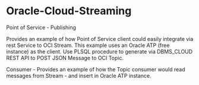 # Oracle-Cloud-Streaming

Point of Service - Publishing  

Provides an example of how Point of Service client could easily integrate via rest Service to OCI Stream.   This example uses an Oracle ATP (free instance) as the client.  Use PLSQL procedure to generate via DBMS_CLOUD REST API to POST JSON Message to OCI Topic.   

Consumer - 
Provides an example of how the Topic consumer would read messages from Stream - and insert in Oracle ATP instance.   


